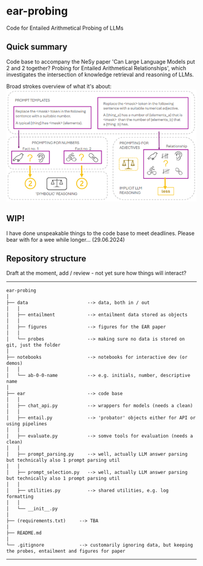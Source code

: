# ear-probing
Code for Entailed Arithmetical Probing of LLMs

## Quick summary
Code base to accompany the NeSy paper 'Can Large Language Models put 2 and 2 together? Probing for Entailed Arithmetical Relationships', which investigates the intersection of knowledge retrieval and reasoning of LLMs. 

Broad strokes overview of what it's about:
![plot](./data/figures/ear-framework-4.png)

## WIP!
I have done unspeakable things to the code base to meet deadlines. Please bear with for a wee while longer... 
(29.06.2024)


## Repository structure

Draft at the moment, add / review - not yet sure how things will interact?

* * *
    ear-probing
    │ 
    ├── data                      --> data, both in / out   
    │   │   
    │   ├── entailment            --> entailment data stored as objects
    │   │   
    │   ├── figures               --> figures for the EAR paper
    │   │   
    │   └── probes                --> making sure no data is stored on git, just the folder
    │
    ├── notebooks                 --> notebooks for interactive dev (or demos)
    │   │   
    │   └── ab-0-0-name           --> e.g. initials, number, descriptive name
    │ 
    ├── ear                       --> code base
    │   │   
    │   ├── chat_api.py           --> wrappers for models (needs a clean)
    │   │   
    │   ├── entail.py             --> 'probator' objects either for API or using pipelines
    │   │   
    │   ├── evaluate.py           --> somve tools for evaluation (needs a clean)
    │   │   
    │   ├── prompt_parsing.py     --> well, actually LLM answer parsing but technically also 1 prompt parsing util
    │   │   
    │   ├── prompt_selection.py   --> well, actually LLM answer parsing but technically also 1 prompt parsing util
    │   │
    │   ├── utilities.py          --> shared utilities, e.g. log formatting
    │   │   
    │   └── __init__.py
    │
    ├── (requirements.txt)     --> TBA
    │
    ├── README.md
    │ 
    └── .gitignore             --> customarily ignoring data, but keeping the probes, entailment and figures for paper
* * *